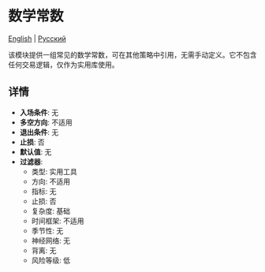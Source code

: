 # 数学常数
[English](README.md) | [Русский](README_ru.md)

该模块提供一组常见的数学常数，可在其他策略中引用，无需手动定义。它不包含任何交易逻辑，仅作为实用库使用。

## 详情
- **入场条件**: 无
- **多空方向**: 不适用
- **退出条件**: 无
- **止损**: 否
- **默认值**: 无
- **过滤器**:
  - 类型: 实用工具
  - 方向: 不适用
  - 指标: 无
  - 止损: 否
  - 复杂度: 基础
  - 时间框架: 不适用
  - 季节性: 无
  - 神经网络: 无
  - 背离: 无
  - 风险等级: 低
